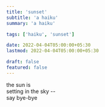 ```yaml
---
title: 'sunset'
subtitle: 'a haiku'
summary: 'a haiku'

tags: ['haiku', 'sunset']

date: 2022-04-04T05:00:00+05:30
lastmod: 2022-04-04T05:00:00+05:30

draft: false
featured: false
---
```


the sun is   
setting in the sky --  
say bye-bye